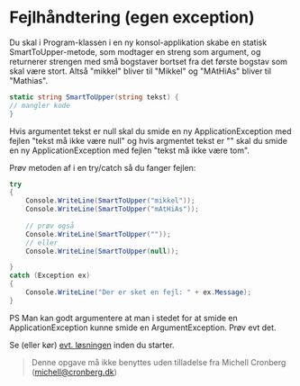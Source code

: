 ﻿# Fejlhåndtering (egen exception)

Du skal i Program-klassen i en ny konsol-applikation skabe en statisk SmartToUpper-metode, 
som modtager en streng som argument, og returnerer strengen med små
bogstaver bortset fra det første bogstav som skal være stort. Altså "mikkel" bliver til "Mikkel" og
"MAtHiAs" bliver til "Mathias".

```csharp
static string SmartToUpper(string tekst) {
// mangler kode        
}
```

Hvis argumentet tekst er null skal du smide en ny ApplicationException med fejlen "tekst må ikke være null" og 
hvis argmentet tekst er "" skal du smide en ny ApplicationException med fejlen "tekst må ikke være tom".

Prøv metoden af i en try/catch så du fanger fejlen:

```csharp
try
{
    Console.WriteLine(SmartToUpper("mikkel"));
    Console.WriteLine(SmartToUpper("mAtHiAs"));
                
    // prøv også 
    Console.WriteLine(SmartToUpper(""));
    // eller
    Console.WriteLine(SmartToUpper(null));

}
catch (Exception ex)
{
    Console.WriteLine("Der er sket en fejl: " + ex.Message);                
}
```

PS Man kan godt argumentere at man i stedet for at smide en ApplicationException kunne smide en ArgumentException. Prøv evt det.

Se (eller kør) [evt. løsningen](https://github.com/devcronberg/undervisning-cs-opgaver/blob/master/Fejlh%C3%A5ndtering-egenexception-simpel/Program.cs) inden du starter.
<!-- footerstart -->
> Denne opgave må ikke benyttes uden tilladelse fra Michell Cronberg (michell@cronberg.dk)
<!-- footerslut -->
